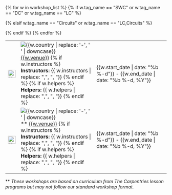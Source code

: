 <table class="table table-striped" style="width: 100%;">
{% for w in workshop_list  %}
    {% if w.tag_name == "SWC" or w.tag_name == "DC" or w.tag_name == "LC" %}
    <tr>
    <td>
        <img src="{{site.url}}/assets/img/logos/{{ w.tag_name | downcase}}.png" title="{{ w.tag_name }} workshop" alt="{{ w.tag_name }} logo" width="24" height="24" class="flags"/>
    </td>
    <td>
      <img src="{{site.url}}/assets/img/flags/{{site.flag_size}}/{{w.country | downcase}}.png" title="{{w.country | replace: '-', ' '}}" alt="{{w.country | replace: '-', ' ' | downcase}}"  class="flags"/>
      <a href="{{w.url}}">{{w.venue}}</a>
      {% if w.instructors %}
          <br/>
          <b>Instructors:</b> {{ w.instructors | replace: ",", ", "}}
      {% endif %}
      {% if w.helpers %}
          <br/>
          <b>Helpers:</b> {{ w.helpers  | replace: ",", ", "}}
      {% endif %}
	</td>
	<td>
		{{w.start_date | date: "%b %-d"}} - {{w.end_date | date: "%b %-d, %Y"}}
	</td>
	</tr>

  {% elsif w.tag_name == "Circuits" or w.tag_name == "LC,Circuits" %}
  <tr>
  <td>
      <img src="{{site.url}}/assets/img/logos/cp.svg" title="{{ w.tag_name }} workshop" alt="{{ w.tag_name }} logo" width="24" height="24" class="flags"/>
  </td>
  <td>
    <img src="{{site.url}}/assets/img/flags/{{site.flag_size}}/{{w.country | downcase}}.png" title="{{w.country | replace: '-', ' '}}" alt="{{w.country | replace: '-', ' ' | downcase}}"  class="flags"/>
    ** <a href="{{w.url}}">{{w.venue}}</a>
    {% if w.instructors %}
        <br/>
        <b>Instructors:</b> {{ w.instructors | replace: ",", ", "}}
    {% endif %}
    {% if w.helpers %}
        <br/>
        <b>Helpers:</b> {{ w.helpers  | replace: ",", ", "}}
    {% endif %}
  </td>
  <td>
    {{w.start_date | date: "%b %-d"}} - {{w.end_date | date: "%b %-d, %Y"}}
  </td>
  </tr>


  {% endif %}
{% endfor %}
</table>

** <i>These workshops are based on curriculum from The Carpentries lesson programs but may not follow our standard workshop format.</i>